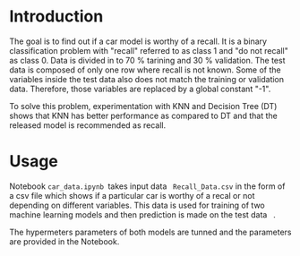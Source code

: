 # Introduction

The goal is to find out if a car model is worthy of a recall. It is a binary classification problem with "recall" referred to as class 1 and "do not recall" as class 0. Data is divided in to 70 % tarining and 30 % validation. The test data is composed of only one row where recall is not known. Some of the variables inside the test data also does not match the training or validation data. Therefore, those variables are replaced by a global constant "-1".

To solve this problem, experimentation with KNN and Decision Tree (DT) shows that KNN has better
performance as compared to DT and that the released model is recommended as recall.

# Usage

Notebook ```car_data.ipynb ```takes input data ``` Recall_Data.csv``` in the form of a csv file which shows if a particular car is worthy of a recal or not depending on different variables. This data is used for training of two machine learning models and then prediction is made on the test data  ``` ```. 

The hypermeters parameters of both models are tunned and the parameters are provided in the Notebook.
